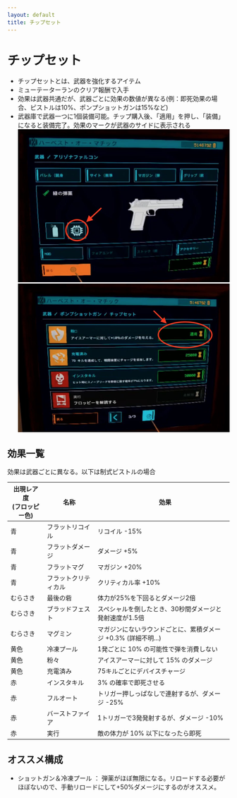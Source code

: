 ```yaml
---
layout: default
title: チップセット
---
```



# チップセット

- チップセットとは、武器を強化するアイテム
- ミューテーターランのクリア報酬で入手
- 効果は武器共通だが、武器ごとに効果の数値が異なる(例：即死効果の場合、ピストルは10%、ポンプショットガンは15%など)
- 武器庫で武器一つに1個装備可能。チップ購入後、「適用」を押し、「装備」になると装備完了。効果のマークが武器のサイドに表示される
![チップセットの場所](../images/chipset.jpg)
![チップセットの購入](../images/chipset2.jpg)

## 効果一覧

効果は武器ごとに異なる。以下は制式ピストルの場合

| 出現レア度<br>(フロッピー色) | 名称 |　効果|
|----|----|----|
| 青 | フラットリコイル | リコイル -15% |
| 青 | フラットダメージ | ダメージ +5% |
| 青 | フラットマグ | マガジン +20% |
| 青 | フラットクリティカル | クリティカル率 +10% |
| むらさき | 最後の砦 | 体力が25%を下回るとダメージ2倍 |
| むらさき | ブラッドフェスト | スペシャルを倒したとき、30秒間ダメージと発射速度が1.5倍 |
| むらさき | マグミン | マガジンにないラウンドごとに、累積ダメージ +0.3% (詳細不明...) |
| 黄色 | 冷凍プール | 1発ごとに 10% の可能性で弾を消費しない |
| 黄色 | 粉々 | アイスアーマーに対して 15% のダメージ |
| 黄色 | 充電済み | 75キルごとにデバイスチャージ |
| 赤 | インスタキル | 3% の確率で即死させる |
| 赤 | フルオート | トリガー押しっぱなしで連射するが、ダメージ -25% |
| 赤 | バーストファイア | 1トリガーで3発発射するが、ダメージ -10% |
| 赤 | 実行 | 敵の体力が 10% 以下になったら即死 |


## オススメ構成
- ショットガン＆冷凍プール ： 弾薬がほぼ無限になる。リロードする必要がほぼないので、手動リロードにして+50%ダメージにするのがオススメ。
